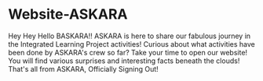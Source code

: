 # Website-ASKARA
Hey Hey Hello BASKARA!! ASKARA is here to share our fabulous journey in the Integrated Learning Project activities!   Curious about what activities have been done by ASKARA's crew so far? Take your time to open our website! You will find various surprises and interesting facts beneath the clouds! That's all from ASKARA, Officially Signing Out!
